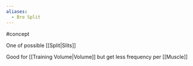 ```yaml
---
aliases:
  - Bro Split
---
```

#concept 

One of possible [[Split|Slits]]

Good for [[Training Volume|Volume]] but get less frequency per [[Muscle]]